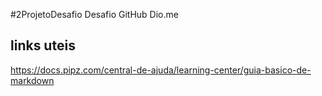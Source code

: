 #2ProjetoDesafio
Desafio GitHub Dio.me
## links uteis
https://docs.pipz.com/central-de-ajuda/learning-center/guia-basico-de-markdown
